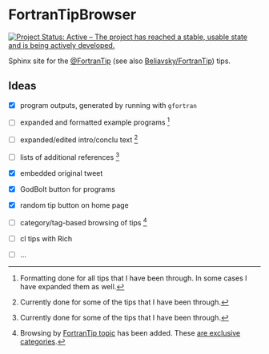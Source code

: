 # FortranTipBrowser

[![Project Status: Active – The project has reached a stable, usable state and is being actively developed.](https://www.repostatus.org/badges/latest/active.svg)](https://www.repostatus.org/#active)

Sphinx site for the [@FortranTip](https://twitter.com/fortrantip) (see also [Beliavsky/FortranTip](https://github.com/Beliavsky/FortranTip)) tips.

## Ideas

* [x] program outputs, generated by running with `gfortran`
* [ ] expanded and formatted example programs [^1]
* [ ] expanded/edited intro/conclu text [^2]
* [ ] lists of additional references [^2]
* [x] embedded original tweet
* [x] GodBolt button for programs
* [x] random tip button on home page
* [ ] category/tag-based browsing of tips [^3]
* [ ] cl tips with Rich
* [ ] ...


[^1]: Formatting done for all tips that I have been through. In some cases I have expanded them as well.
[^2]: Currently done for some of the tips that I have been through.
[^3]: Browsing by [FortranTip topic](https://github.com/Beliavsky/FortranTip/blob/main/topics.md)
  has been added. These [are exclusive categories](https://github.com/zmoon/FortranTipBrowser/issues/5#issuecomment-1060020993).
